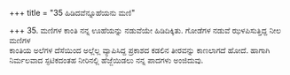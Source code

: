 +++
title = "35 ಹಿಡಿದವೆನ್ನೂಹೆಯನು ಮಣಿ"

+++
35. ಮಣಿಗಳ ಕಾಂತಿ ನನ್ನ ಊಹೆಯನ್ನು ನಡುವೆಯೇ ಹಿಡಿದಿಕ್ಕಿತು. ಗೋಡೆಗಳ ನಡುವೆ ಝಳಪಿಸುತ್ತಿದ್ದ ನೀಲ ಮಣಿಗಳ   
ಕಾಂತಿಯ ಅಲೆಗಳ ದೆಸೆಯಿಂದ ಅಲ್ಲೆಲ್ಲ ವ್ಯಾಪಿಸಿದ್ದ ಪ್ರಕಾಶದ ಕಡಲಿನ ತೀರವನ್ನು ಕಾಣಲಾಗದೆ ಹೋದೆ. ಹಾಗಾಗಿ ನಿರ್ಮಲವಾದ ಸ್ಫಟಿಕದಂತಹ ನೀರಿನಲ್ಲಿ ಹೆಜ್ಜೆಯಿಡಲು ನನ್ನ ಪಾದಗಳು ಅಂಜಿದುವು.